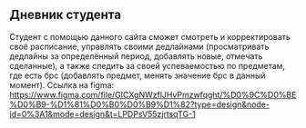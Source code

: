 ## Дневник студента ##
Студент с помощью данного сайта сможет смотреть и корректировать своё расписание, управлять своими дедлайнами (просматривать дедлайны за определённый период, добавлять новые, отмечать сделанные), а также следить за своей успеваемостью по предметам, где есть брс (добавлять предмет, менять значение брс в данный момент).
Ссылка на figma:
https://www.figma.com/file/GICXgNWzflJHvPmzwfqght/%D0%9C%D0%BE%D0%B9-%D1%81%D0%B0%D0%B9%D1%82?type=design&node-id=0%3A1&mode=design&t=LPDPsV55zjrtsqTG-1
